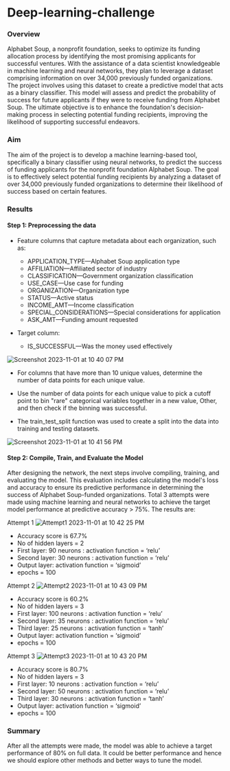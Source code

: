 # Deep-learning-challenge

### Overview
Alphabet Soup, a nonprofit foundation, seeks to optimize its funding allocation process by identifying the most promising applicants for successful ventures. With the assistance of a data scientist knowledgeable in machine learning and neural networks, they plan to leverage a dataset comprising information on over 34,000 previously funded organizations. The project involves using this dataset to create a predictive model that acts as a binary classifier. This model will assess and predict the probability of success for future applicants if they were to receive funding from Alphabet Soup. The ultimate objective is to enhance the foundation's decision-making process in selecting potential funding recipients, improving the likelihood of supporting successful endeavors.

### Aim 
The aim of the project is to develop a machine learning-based tool, specifically a binary classifier using neural networks, to predict the success of funding applicants for the nonprofit foundation Alphabet Soup. The goal is to effectively select potential funding recipients by analyzing a dataset of over 34,000 previously funded organizations to determine their likelihood of success based on certain features.

### Results

#### Step 1: Preprocessing the data

* Feature columns that capture metadata about each organization, such as:
	* APPLICATION_TYPE—Alphabet Soup application type
	* AFFILIATION—Affiliated sector of industry
	* CLASSIFICATION—Government organization classification
	* USE_CASE—Use case for funding
	* ORGANIZATION—Organization type
	* STATUS—Active status
	* INCOME_AMT—Income classification
	* SPECIAL_CONSIDERATIONS—Special considerations for application
	* ASK_AMT—Funding amount requested

* Target column:
	* IS_SUCCESSFUL—Was the money used effectively

![Screenshot 2023-11-01 at 10 40 07 PM](https://github.com/ShipraGupta16/deep-learning-challenge/assets/25715747/65a43900-3ea7-4a3a-8954-e10c964063c3)


* For columns that have more than 10 unique values, determine the number of data points for each unique value.

* Use the number of data points for each unique value to pick a cutoff point to bin "rare" categorical variables together in a new value, Other, and then check if the binning was successful.

* The train_test_split function was used to create a split into the data into training and testing datasets.
  
![Screenshot 2023-11-01 at 10 41 56 PM](https://github.com/ShipraGupta16/deep-learning-challenge/assets/25715747/22e2b6bd-2f8b-441c-8631-7e190359c42d)


#### Step 2: Compile, Train, and Evaluate the Model

After designing the network, the next steps involve compiling, training, and evaluating the model. This evaluation includes calculating the model's loss and accuracy to ensure its predictive performance in determining the success of Alphabet Soup-funded organizations. Total 3 attempts were made using machine learning and neural networks to achieve the target model performance at predictive accuracy > 75%. The results are:

Attempt 1
![Attempt1 2023-11-01 at 10 42 25 PM](https://github.com/ShipraGupta16/deep-learning-challenge/assets/25715747/2f1506a3-9122-487e-a274-b974552df901)

* Accuracy score is 67.7%
* No of hidden layers = 2
* First layer: 90 neurons : activation function = ‘relu’
* Second layer: 30 neurons : activation function = ‘relu’
* Output layer: activation function = ‘sigmoid’
* epochs = 100

Attempt 2
![Attempt2 2023-11-01 at 10 43 09 PM](https://github.com/ShipraGupta16/deep-learning-challenge/assets/25715747/90d37197-b064-4377-a256-1b0db7449aa5)

* Accuracy score is 60.2%
* No of hidden layers = 3
* First layer: 100 neurons : activation function = ‘relu’
* Second layer: 35 neurons : activation function = ‘relu’
* Third layer: 25 neurons : activation function = ‘tanh’
* Output layer: activation function = ‘sigmoid’
* epochs = 100

Attempt 3
![Attempt3 2023-11-01 at 10 43 20 PM](https://github.com/ShipraGupta16/deep-learning-challenge/assets/25715747/e12b06cf-f59d-4682-b3b1-f09830a2dc0a)

* Accuracy score is 80.7%
* No of hidden layers = 3
* First layer: 10 neurons : activation function = ‘relu’
* Second layer: 50 neurons : activation function = ‘relu’
* Third layer: 30 neurons : activation function = ‘tanh’
* Output layer: activation function = ‘sigmoid’
* epochs = 100
  
### Summary
After all the attempts were made, the model was able to achieve a target performance of 80% on full data. It could be better performance and hence we should explore other methods and better ways to tune the model. 
